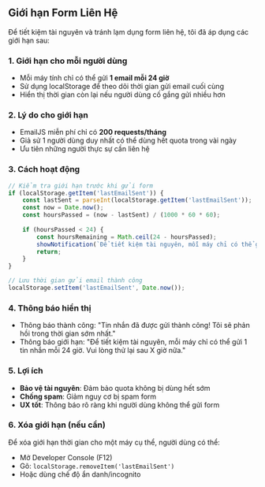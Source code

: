 ## Giới hạn Form Liên Hệ

Để tiết kiệm tài nguyên và tránh lạm dụng form liên hệ, tôi đã áp dụng các giới hạn sau:

### 1. Giới hạn cho mỗi người dùng
- Mỗi máy tính chỉ có thể gửi **1 email mỗi 24 giờ**
- Sử dụng localStorage để theo dõi thời gian gửi email cuối cùng
- Hiển thị thời gian còn lại nếu người dùng cố gắng gửi nhiều hơn

### 2. Lý do cho giới hạn
- EmailJS miễn phí chỉ có **200 requests/tháng**
- Giả sử 1 người dùng duy nhất có thể dùng hết quota trong vài ngày
- Ưu tiên những người thực sự cần liên hệ

### 3. Cách hoạt động
```javascript
// Kiểm tra giới hạn trước khi gửi form
if (localStorage.getItem('lastEmailSent')) {
    const lastSent = parseInt(localStorage.getItem('lastEmailSent'));
    const now = Date.now();
    const hoursPassed = (now - lastSent) / (1000 * 60 * 60);
    
    if (hoursPassed < 24) {
        const hoursRemaining = Math.ceil(24 - hoursPassed);
        showNotification(`Để tiết kiệm tài nguyên, mỗi máy chỉ có thể gửi 1 tin nhắn mỗi 24 giờ. Vui lòng thử lại sau ${hoursRemaining} giờ nữa.`, 'error');
        return;
    }
}

// Lưu thời gian gửi email thành công
localStorage.setItem('lastEmailSent', Date.now());
```

### 4. Thông báo hiển thị
- Thông báo thành công: "Tin nhắn đã được gửi thành công! Tôi sẽ phản hồi trong thời gian sớm nhất."
- Thông báo giới hạn: "Để tiết kiệm tài nguyên, mỗi máy chỉ có thể gửi 1 tin nhắn mỗi 24 giờ. Vui lòng thử lại sau X giờ nữa."

### 5. Lợi ích
- **Bảo vệ tài nguyên**: Đảm bảo quota không bị dùng hết sớm
- **Chống spam**: Giảm nguy cơ bị spam form
- **UX tốt**: Thông báo rõ ràng khi người dùng không thể gửi form

### 6. Xóa giới hạn (nếu cần)
Để xóa giới hạn thời gian cho một máy cụ thể, người dùng có thể:
- Mở Developer Console (F12)
- Gõ: `localStorage.removeItem('lastEmailSent')`
- Hoặc dùng chế độ ẩn danh/incognito
